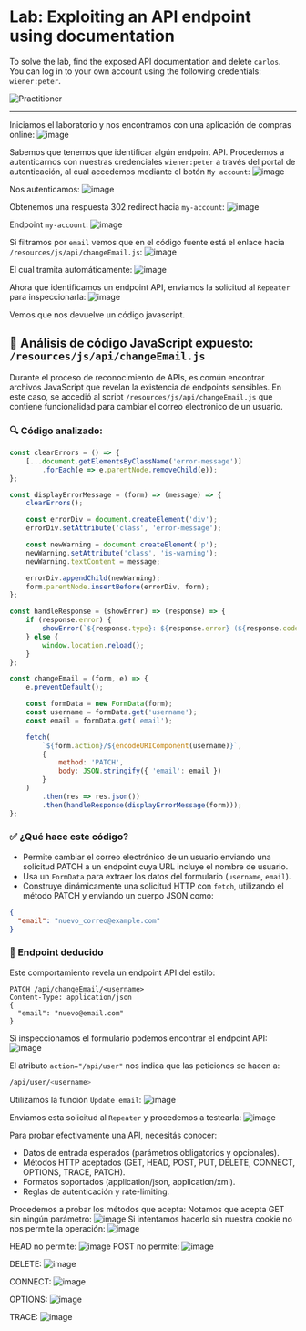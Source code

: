 # Lab: Exploiting an API endpoint using documentation

To solve the lab, find the exposed API documentation and delete `carlos`. You can log in to your own account using the following credentials: `wiener:peter`.

![Practitioner](https://img.shields.io/badge/level-Apprentice-green) 

---

Iniciamos el laboratorio y nos encontramos con una aplicación de compras online:
![image](https://github.com/user-attachments/assets/b7f3817a-c087-423f-ac7b-acaa701c3d77)


Sabemos que tenemos que identificar algún endpoint API. Procedemos a autenticarnos con nuestras credenciales `wiener:peter` a través del portal de autenticación, al cual accedemos mediante el botón `My account`:
![image](https://github.com/user-attachments/assets/ef828774-cc90-4583-842d-eb0559742355)

Nos autenticamos:
![image](https://github.com/user-attachments/assets/7e26781f-5b53-4654-8d5b-d03abfd57b19)

Obtenemos una respuesta 302 redirect hacia `my-account`:
![image](https://github.com/user-attachments/assets/350b99ab-9abf-492d-9c83-da93441761fa)

Endpoint `my-account`:
![image](https://github.com/user-attachments/assets/02eb3bbf-a6f9-40d7-8c13-a886b5c233c9)

Si filtramos por `email` vemos que en el código fuente está el enlace hacia `/resources/js/api/changeEmail.js`:
![image](https://github.com/user-attachments/assets/8cbcd015-1ef2-4b60-8d81-2dc5ba318555)

El cual tramita automáticamente:
![image](https://github.com/user-attachments/assets/1582ce6e-a603-4c93-bc6f-83f0c6140626)

Ahora que identificamos un endpoint API, enviamos la solicitud al `Repeater` para inspeccionarla:
![image](https://github.com/user-attachments/assets/8f4dcf8e-96ff-4bde-a26c-0151a54950b0)

Vemos que nos devuelve un código javascript. 


## 🧠 Análisis de código JavaScript expuesto: `/resources/js/api/changeEmail.js`

Durante el proceso de reconocimiento de APIs, es común encontrar archivos JavaScript que revelan la existencia de endpoints sensibles. En este caso, se accedió al script `/resources/js/api/changeEmail.js` que contiene funcionalidad para cambiar el correo electrónico de un usuario.

### 🔍 Código analizado:

```js
const clearErrors = () => {
    [...document.getElementsByClassName('error-message')]
        .forEach(e => e.parentNode.removeChild(e));
};

const displayErrorMessage = (form) => (message) => {
    clearErrors();

    const errorDiv = document.createElement('div');
    errorDiv.setAttribute('class', 'error-message');

    const newWarning = document.createElement('p');
    newWarning.setAttribute('class', 'is-warning');
    newWarning.textContent = message;

    errorDiv.appendChild(newWarning);
    form.parentNode.insertBefore(errorDiv, form);
};

const handleResponse = (showError) => (response) => {
    if (response.error) {
        showError(`${response.type}: ${response.error} (${response.code})`);
    } else {
        window.location.reload();
    }
};

const changeEmail = (form, e) => {
    e.preventDefault();

    const formData = new FormData(form);
    const username = formData.get('username');
    const email = formData.get('email');

    fetch(
        `${form.action}/${encodeURIComponent(username)}`,
        {
            method: 'PATCH',
            body: JSON.stringify({ 'email': email })
        }
    )
        .then(res => res.json())
        .then(handleResponse(displayErrorMessage(form)));
};
```

### ✅ ¿Qué hace este código?

* Permite cambiar el correo electrónico de un usuario enviando una solicitud PATCH a un endpoint cuya URL incluye el nombre de usuario.
* Usa un `FormData` para extraer los datos del formulario (`username`, `email`).
* Construye dinámicamente una solicitud HTTP con `fetch`, utilizando el método PATCH y enviando un cuerpo JSON como:

```json
{
  "email": "nuevo_correo@example.com"
}
```


### 🔎 Endpoint deducido

Este comportamiento revela un endpoint API del estilo:

```http
PATCH /api/changeEmail/<username>
Content-Type: application/json
{
  "email": "nuevo@email.com"
}
```



Si inspeccionamos el formulario podemos encontrar el endpoint API:
![image](https://github.com/user-attachments/assets/efb227c2-c799-4688-9ef6-7085a3b6bc07)

El atributo `action="/api/user"` nos indica que las peticiones se hacen a:
```bash
/api/user/<username>
```

Utilizamos la función `Update email`:
![image](https://github.com/user-attachments/assets/786d6b45-ac29-490d-89c3-44d2c4a4d73f)

Enviamos esta solicitud al `Repeater` y procedemos a testearla:
![image](https://github.com/user-attachments/assets/12b11daa-8cc0-4ad3-bb4a-45570bf67a1b)

Para probar efectivamente una API, necesitás conocer:

- Datos de entrada esperados (parámetros obligatorios y opcionales).
- Métodos HTTP aceptados (GET, HEAD, POST, PUT, DELETE, CONNECT, OPTIONS, TRACE, PATCH).
- Formatos soportados (application/json, application/xml).
- Reglas de autenticación y rate-limiting.

Procedemos a probar los métodos que acepta:
Notamos que acepta GET sin ningún parámetro:
![image](https://github.com/user-attachments/assets/e3e29575-e728-4854-b4e0-cda2b45afbf3)
Si intentamos hacerlo sin nuestra cookie no nos permite la operación:
![image](https://github.com/user-attachments/assets/19424f60-e776-4650-900b-eb50a31e328b)

HEAD no permite:
![image](https://github.com/user-attachments/assets/738db298-ca43-44ca-bba4-d476876e5149)
POST no permite:
![image](https://github.com/user-attachments/assets/00a5551d-5b8d-4197-9889-d2720d8fa659)

DELETE:
![image](https://github.com/user-attachments/assets/ad9e01cf-9dbc-4151-9239-88636b370787)

CONNECT:
![image](https://github.com/user-attachments/assets/7db5fa36-4f3e-4ad1-a383-29447eb7ff09)

OPTIONS:
![image](https://github.com/user-attachments/assets/80f3e1f5-e5f1-46ae-b5c5-4b246f5c529c)

TRACE:
![image](https://github.com/user-attachments/assets/8fc62669-9c3c-4003-a292-50100d2385a0)






